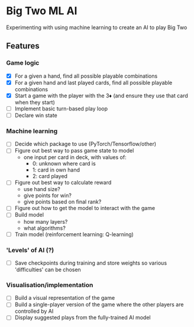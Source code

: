 
# Big Two ML AI

Experimenting with using machine learning to create an AI to play Big Two


## Features

### Game logic
- [x] For a given a hand, find all possible playable combinations
- [x] For a given hand and last played cards, find all possible playable combinations
- [x] Start a game with the player with the 3♦ (and ensure they use that card when they start)
- [ ] Implement basic turn-based play loop
- [ ] Declare win state

### Machine learning
- [ ] Decide which package to use (PyTorch/Tensorflow/other)
- [ ] Figure out best way to pass game state to model
    - one input per card in deck, with values of:
        - 0: unknown where card is
        - 1: card in own hand
        - 2: card played
- [ ] Figure out best way to calculate reward
    - use hand size?
    - give points for win?
    - give points based on final rank?
- [ ] Figure out how to get the model to interact with the game
- [ ] Build model
    - how many layers?
    - what algorithms?
- [ ] Train model (reinforcement learning: Q-learning)

### 'Levels' of AI (?)
- [ ] Save checkpoints during training and store weights so various 'difficulties' can be chosen

### Visualisation/implementation
- [ ] Build a visual representation of the game
- [ ] Build a single-player version of the game where the other players are controlled by AI
- [ ] Display suggested plays from the fully-trained AI model